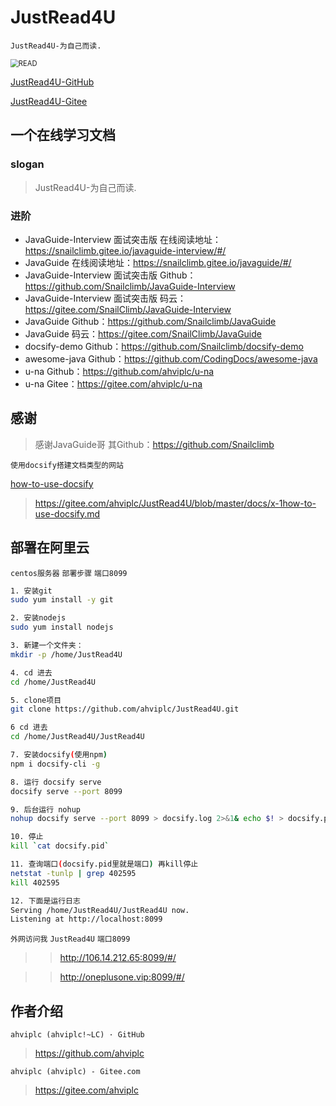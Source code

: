 # JustRead4U

`JustRead4U-为自己而读.`

<img src="http://bpic.588ku.com/element_origin_min_pic/17/11/08/bdd88d667ce28b0e39aaf931511fe371.jpg" alt="READ" style="zoom:80%;" align="center"/>

[JustRead4U-GitHub](https://github.com/ahviplc/JustRead4U)

[JustRead4U-Gitee](https://gitee.com/ahviplc/JustRead4U)

## 一个在线学习文档

### slogan

> JustRead4U-为自己而读.

### 进阶

- JavaGuide-Interview 面试突击版 在线阅读地址：https://snailclimb.gitee.io/javaguide-interview/#/
- JavaGuide 在线阅读地址：https://snailclimb.gitee.io/javaguide/#/
- JavaGuide-Interview 面试突击版 Github：https://github.com/Snailclimb/JavaGuide-Interview
- JavaGuide-Interview 面试突击版 码云：https://gitee.com/SnailClimb/JavaGuide-Interview
- JavaGuide Github：https://github.com/Snailclimb/JavaGuide
- JavaGuide 码云：https://gitee.com/SnailClimb/JavaGuide
- docsify-demo Github：https://github.com/Snailclimb/docsify-demo
- awesome-java Github：https://github.com/CodingDocs/awesome-java
- u-na Github：https://github.com/ahviplc/u-na
- u-na Gitee：https://gitee.com/ahviplc/u-na

## 感谢

> 感谢JavaGuide哥 其Github：https://github.com/Snailclimb

`使用docsify搭建文档类型的网站`

[how-to-use-docsify](https://gitee.com/ahviplc/JustRead4U/blob/master/docs/x-1how-to-use-docsify.md)

> https://gitee.com/ahviplc/JustRead4U/blob/master/docs/x-1how-to-use-docsify.md

## 部署在阿里云

`centos服务器` `部署步骤` `端口8099`

```bash
1. 安装git
sudo yum install -y git

2. 安装nodejs
sudo yum install nodejs

3. 新建一个文件夹：
mkdir -p /home/JustRead4U

4. cd 进去
cd /home/JustRead4U

5. clone项目
git clone https://github.com/ahviplc/JustRead4U.git

6 cd 进去
cd /home/JustRead4U/JustRead4U

7. 安装docsify(使用npm)
npm i docsify-cli -g

8. 运行 docsify serve
docsify serve --port 8099

9. 后台运行 nohup
nohup docsify serve --port 8099 > docsify.log 2>&1& echo $! > docsify.pid

10. 停止
kill `cat docsify.pid`

11. 查询端口(docsify.pid里就是端口) 再kill停止
netstat -tunlp | grep 402595
kill 402595

12. 下面是运行日志
Serving /home/JustRead4U/JustRead4U now.
Listening at http://localhost:8099
```

`外网访问我` `JustRead4U` `端口8099`

> > http://106.14.212.65:8099/#/

> > http://oneplusone.vip:8099/#/

## 作者介绍

`ahviplc (ahviplc!~LC) · GitHub`

> https://github.com/ahviplc

`ahviplc (ahviplc) - Gitee.com`

> https://gitee.com/ahviplc

